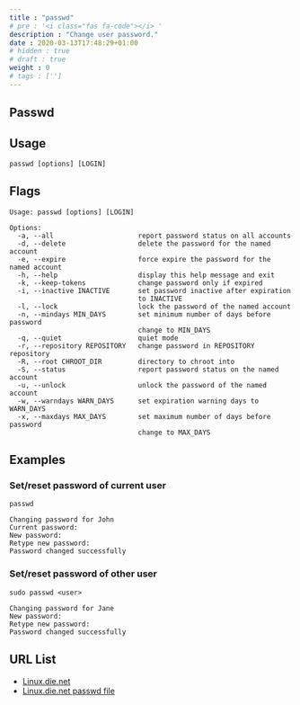 ```yaml
---
title : "passwd"
# pre : '<i class="fas fa-code"></i> '
description : "Change user password."
date : 2020-03-13T17:48:29+01:00
# hidden : true
# draft : true
weight : 0
# tags : ['']
---
```


## Passwd

## Usage

```plain
passwd [options] [LOGIN]
```

## Flags

```plain
Usage: passwd [options] [LOGIN]

Options:
  -a, --all                     report password status on all accounts
  -d, --delete                  delete the password for the named account
  -e, --expire                  force expire the password for the named account
  -h, --help                    display this help message and exit
  -k, --keep-tokens             change password only if expired
  -i, --inactive INACTIVE       set password inactive after expiration
                                to INACTIVE
  -l, --lock                    lock the password of the named account
  -n, --mindays MIN_DAYS        set minimum number of days before password
                                change to MIN_DAYS
  -q, --quiet                   quiet mode
  -r, --repository REPOSITORY   change password in REPOSITORY repository
  -R, --root CHROOT_DIR         directory to chroot into
  -S, --status                  report password status on the named account
  -u, --unlock                  unlock the password of the named account
  -w, --warndays WARN_DAYS      set expiration warning days to WARN_DAYS
  -x, --maxdays MAX_DAYS        set maximum number of days before password
                                change to MAX_DAYS
```

## Examples

### Set/reset password of current user

```plain
passwd

Changing password for John
Current password:
New password:
Retype new password:
Password changed successfully
```

### Set/reset password of other user

```plain
sudo passwd <user>

Changing password for Jane
New password:
Retype new password:
Password changed successfully
```

## URL List

- [Linux.die.net](https://linux.die.net/man/1/passwd)
- [Linux.die.net passwd file](https://linux.die.net/man/5/passwd)
